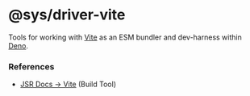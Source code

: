 # @sys/driver-vite

Tools for working with [Vite](https://vitejs.dev/) as an ESM bundler and
dev-harness within [Deno](https://docs.deno.com/).

### References

- [JSR Docs → Vite](https://jsr.io/docs/with/vite) (Build Tool)
